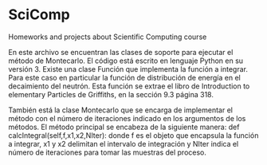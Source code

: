# SciComp
Homeworks and projects about Scientific Computing course

En este archivo se encuentran las clases de soporte para ejecutar el método de Montecarlo.
El código está escrito en lenguaje Python en su versión 3.
Existe una clase Función que implementa la función a integrar. Para este caso en particular la función de distribución de energía en el decaimiento del neutrón.
Esta función se extrae el libro de Introduction to elementary Particles de Griffiths, en la sección 9.3 página 318.

También está la clase Montecarlo que se encarga de implementar el método con el número de iteraciones indicado en los argumentos de los métodos.
El método principal se encabeza de la siguiente manera:
def calcIntegral(self,f,x1,x2,NIter):
donde f es el objeto que encapsula la función a integrar,
x1 y x2 delimitan el intervalo de integración y 
NIter indica el número de iteraciones para tomar las muestras del proceso.
